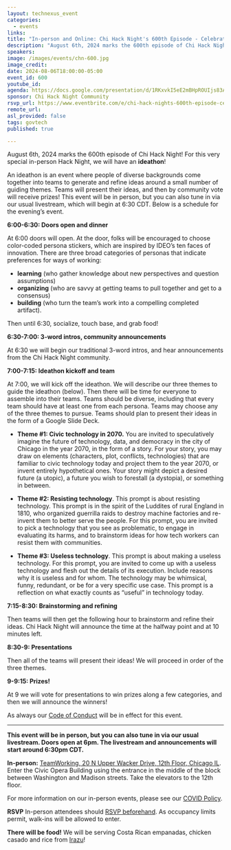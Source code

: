 ```yaml
---
layout: technexus_event
categories:
  - events
links: 
title: "In-person and Online: Chi Hack Night's 600th Episode - Celebration and Ideathon!"
description: "August 6th, 2024 marks the 600th episode of Chi Hack Night! For this very special in-person Hack Night, we will have an ideathon! An ideathon is an event where people of diverse backgrounds come together into teams to generate and refine ideas around a small number of guiding themes. Teams will present their ideas, and then by community vote will receive prizes!"
speakers:
image: /images/events/chn-600.jpg
image_credit: 
date: 2024-08-06T18:00:00-05:00
event_id: 600
youtube_id: 
agenda: https://docs.google.com/presentation/d/1RKxvkI5eE2mBHpROUIjs83Aeh9-DnUATEUSDPDuCADc/edit#slide=id.g121c7120608_0_0
sponsor: Chi Hack Night Community
rsvp_url: https://www.eventbrite.com/e/chi-hack-nights-600th-episode-celebration-and-ideathon-tickets-958274333327
remote_url: 
asl_provided: false
tags: govtech
published: true

---
```


August 6th, 2024 marks the 600th episode of Chi Hack Night! For this very special in-person Hack Night, we will have an **ideathon**! 

An ideathon is an event where people of diverse backgrounds come together into teams to generate and refine ideas around a small number of guiding themes. Teams will present their ideas, and then by community vote will receive prizes! This event will be in person, but you can also tune in via our usual livestream, which will begin at 6:30 CDT. Below is a schedule for the evening’s event. 

**6:00-6:30: Doors open and dinner**

At 6:00 doors will open. At the door, folks will be encouraged to choose color-coded persona stickers, which are inspired by IDEO’s ten faces of innovation. There are three broad categories of personas that indicate preferences for ways of working: 

* **learning** (who gather knowledge about new perspectives and question assumptions) 
* **organizing** (who are savvy at getting teams to pull together and get to a consensus) 
* **building** (who turn the team’s work into a compelling completed artifact). 

Then until 6:30, socialize, touch base, and grab food! 

**6:30-7:00: 3-word intros, community announcements**

At 6:30 we will begin our traditional 3-word intros, and hear announcements from the Chi Hack Night community. 

**7:00-7:15: Ideathon kickoff and team**

At 7:00, we will kick off the ideathon. We will describe our three themes to guide the ideathon (below). Then there will be time for everyone to assemble into their teams. Teams should be diverse, including that every team should have at least one from each persona. Teams may choose any of the three themes to pursue. Teams should plan to present their ideas in the form of a Google Slide Deck. 

* **Theme #1: Civic technology in 2070.** You are invited to speculatively imagine the future of technology, data, and democracy in the city of Chicago in the year 2070, in the form of a story. For your story, you may draw on elements (characters, plot, conflicts, technologies) that are familiar to civic technology today and project them to the year 2070, or invent entirely hypothetical ones. Your story might depict a desired future (a utopic), a future you wish to forestall (a dystopia), or something in between. 

* **Theme #2: Resisting technology**. This prompt is about resisting technology. This prompt is in the spirit of the Luddites of rural England in 1810, who organized guerrilla raids to destroy machine factories and re-invent them to better serve the people. For this prompt, you are invited to pick a technology that you see as problematic, to engage in evaluating its harms, and to brainstorm ideas for how tech workers can resist them with communities. 

* **Theme #3: Useless technology**. This prompt is about making a useless technology. For this prompt, you are invited to come up with a useless technology and flesh out the details of its execution. Include reasons why it is useless and for whom. The technology may be whimsical, funny, redundant, or be for a very specific use case. This prompt is a reflection on what exactly counts as “useful” in technology today. 

**7:15-8:30: Brainstorming and refining**

Then teams will then get the following hour to brainstorm and refine their ideas. Chi Hack Night will announce the time at the halfway point and at 10 minutes left. 

**8:30-9: Presentations**

Then all of the teams will present their ideas! We will proceed in order of the three themes. 

**9-9:15: Prizes!**

At 9 we will vote for presentations to win prizes along a few categories, and then we will announce the winners! 

As always our [Code of Conduct](https://chihacknight.org/code-of-conduct) will be in effect for this event. 

---

**This event will be in person, but you can also tune in via our usual livestream. Doors open at 6pm. The livestream and announcements will start around 6:30pm CDT.**

**In-person:** <a href='https://www.google.com/maps/place/TechNexus+Venture+Collaborative/@41.8835673,-87.6394085,17z/data=!3m1!4b1!4m5!3m4!1s0x880e2d5be57f04c5:0xa87e47e177660090!8m2!3d41.8835673!4d-87.6372198'>TeamWorking, 20 N Upper Wacker Drive, 12th Floor, Chicago IL</a>. Enter the Civic Opera Building using the entrance in the middle of the block between Washington and Madison streets. Take the elevators to the 12th floor.

For more information on our in-person events, please see our [COVID Policy](/blog/2022/09/09/our-covid-19-policy.html). 

**RSVP** In-person attendees should [RSVP beforehand]({{page.rsvp_url}}). As occupancy limits permit, walk-ins will be allowed to enter.

**There will be food!** We will be serving Costa Rican empanadas, chicken casado and rice from [Irazu](https://www.irazuchicago.com/)!
